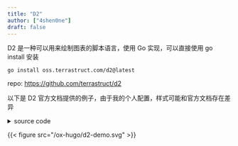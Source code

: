 ```yaml
---
title: "D2"
author: ["4shen0ne"]
draft: false
---
```


D2 是一种可以用来绘制图表的脚本语言，使用 Go 实现，可以直接使用 go install 安装

```text
go install oss.terrastruct.com/d2@latest
```

repo: <https://github.com/terrastruct/d2>

以下是 D2 官方文档提供的例子，由于我的个人配置，样式可能和官方文档存在差异

<details>
<summary>source code</summary>
<div class="details">

```d2
vars: {
  d2-config: {
    layout-engine: elk
    # Terminal theme code
    theme-id: 300
  }
}
network: {
  cell tower: {
    satellites: {
      shape: stored_data
      style.multiple: true
    }

    transmitter

    satellites -> transmitter: send
    satellites -> transmitter: send
    satellites -> transmitter: send
  }

  online portal: {
    ui: {shape: hexagon}
  }

  data processor: {
    storage: {
      shape: cylinder
      style.multiple: true
    }
  }

  cell tower.transmitter -> data processor.storage: phone logs
}

user: {
  shape: person
  width: 130
}

user -> network.cell tower: make call
user -> network.online portal.ui: access {
  style.stroke-dash: 3
}

api server -> network.online portal.ui: display
api server -> logs: persist
logs: {shape: page; style.multiple: true}

network.data processor -> api server
```
</div>
</details>

{{< figure src="/ox-hugo/d2-demo.svg" >}}
